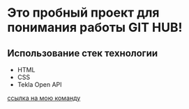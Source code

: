 # Это пробный проект для понимания работы GIT HUB!

## Использование стек технологии


- HTML
- CSS
- Tekla Open API

[ссылка на мою команду](https://lenmontage.ru/directions/project-department)